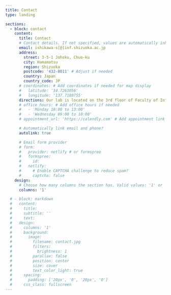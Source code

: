 ```yaml
---
title: Contact
type: landing

sections:
  - block: contact
    content:
      title: Contact
      # Contact details. If not specified, values are automatically inherited from `params.yaml`.
      email: ishikawa-s[@]inf.shizuoka.ac.jp
      address:
        street: 3-5-1 Johoku, Chuo-ku
        city: Hamamatsu
        region: Shizuoka
        postcode: '432-8011' # Adjust if needed
        country: Japan
        country_code: JP
      # coordinates: # Add coordinates if needed for map display
      #   latitude: '34.7263056'
      #   longitude: '137.7180755'
      directions: Our lab is located on the 3rd floor of Faculty of Informatics Building 2. # Add directions if needed
      # office_hours: # Add office hours if needed
      #   - 'Monday 10:00 to 13:00'
      #   - 'Wednesday 09:00 to 10:00'
      # appointment_url: 'https://calendly.com' # Add appointment link if needed

      # Automatically link email and phone?
      autolink: true

      # Email form provider
      # form:
      #   provider: netlify # or formspree
      #   formspree:
      #     id:
      #   netlify:
      #     # Enable CAPTCHA challenge to reduce spam?
      #     captcha: false
    design:
      # Choose how many columns the section has. Valid values: '1' or '2'.
      columns: '1'

  # - block: markdown
  #   content:
  #     title:
  #     subtitle: ''
  #     text:
  #   design:
  #     columns: '1'
  #     background:
  #       image: 
  #         filename: contact.jpg
  #         filters:
  #           brightness: 1
  #         parallax: false
  #         position: center
  #         size: cover
  #         text_color_light: true
  #     spacing:
  #       padding: ['20px', '0', '20px', '0']
  #     css_class: fullscreen
---
```

